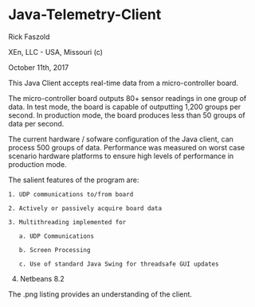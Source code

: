 # Java-Telemetry-Client

Rick Faszold

XEn, LLC - USA, Missouri (c)

October 11th, 2017

This Java Client accepts real-time data from a micro-controller board.  

The micro-controller board outputs 80+ sensor readings in one group of data.  In test mode, 
the board is capable of outputting 1,200 groups per second.   In production mode, the 
board produces less than 50 groups of data per second.


The current hardware / sofware configuration of the Java client, can process 500 groups
of data.  Performance was measured on worst case scenario hardware platforms to ensure 
high levels of performance in production mode.  


The salient features of the program are:

    1. UDP communications to/from board

    2. Actively or passively acquire board data
    
    3. Multithreading implemented for 
    
       a. UDP Communications
       
       b. Screen Processing
       
       c. Use of standard Java Swing for threadsafe GUI updates
       
   4. Netbeans 8.2

The .png listing provides an understanding of the client.

